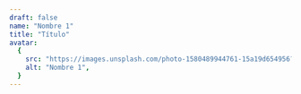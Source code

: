 ```yaml
---
draft: false
name: "Nombre 1"
title: "Título"
avatar:
  {
    src: "https://images.unsplash.com/photo-1580489944761-15a19d654956?&fit=crop&w=280",
    alt: "Nombre 1",
  }
---
```

